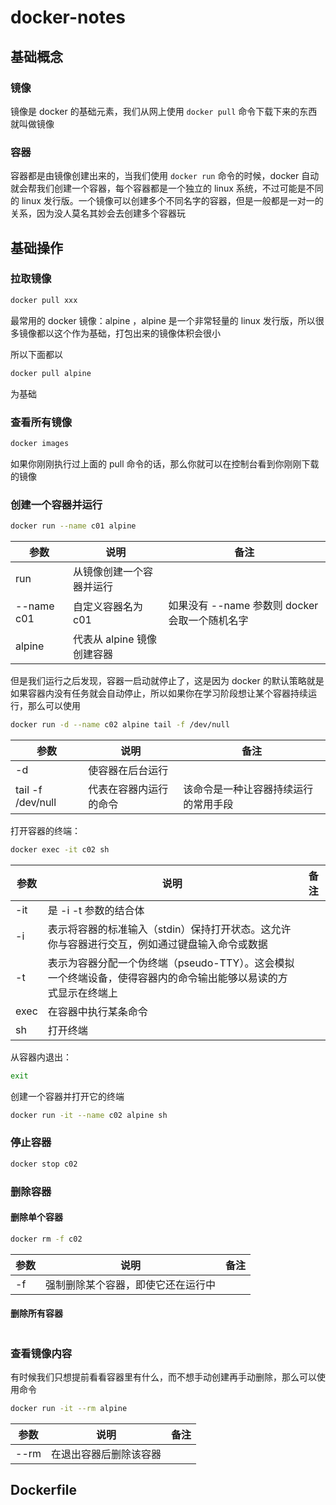 # docker-notes

## 基础概念

### 镜像

镜像是 docker 的基础元素，我们从网上使用 `docker pull` 命令下载下来的东西就叫做镜像

### 容器

容器都是由镜像创建出来的，当我们使用 `docker run` 命令的时候，docker 自动就会帮我们创建一个容器，每个容器都是一个独立的 linux 系统，不过可能是不同的 linux 发行版。一个镜像可以创建多个不同名字的容器，但是一般都是一对一的关系，因为没人莫名其妙会去创建多个容器玩

## 基础操作

### 拉取镜像

``` bash
docker pull xxx
```

最常用的 docker 镜像：alpine ，alpine 是一个非常轻量的 linux 发行版，所以很多镜像都以这个作为基础，打包出来的镜像体积会很小

所以下面都以

``` bash
docker pull alpine
```

为基础

### 查看所有镜像

``` bash
docker images
```

如果你刚刚执行过上面的 pull 命令的话，那么你就可以在控制台看到你刚刚下载的镜像

### 创建一个容器并运行

``` bash
docker run --name c01 alpine
```

|参数|说明|备注|
|---|---|---|
|run|从镜像创建一个容器并运行||
|--name c01|自定义容器名为 c01|如果没有 --name 参数则 docker 会取一个随机名字|
|alpine|代表从 alpine 镜像创建容器||

但是我们运行之后发现，容器一启动就停止了，这是因为 docker 的默认策略就是如果容器内没有任务就会自动停止，所以如果你在学习阶段想让某个容器持续运行，那么可以使用

``` bash
docker run -d --name c02 alpine tail -f /dev/null
```

|参数|说明|备注|
|---|---|---|
|-d|使容器在后台运行||
|tail -f /dev/null|代表在容器内运行的命令|该命令是一种让容器持续运行的常用手段|

打开容器的终端：

``` bash
docker exec -it c02 sh
```

|参数|说明|备注|
|---|---|---|
|-it|是 -i -t 参数的结合体||
|-i|表示将容器的标准输入（stdin）保持打开状态。这允许你与容器进行交互，例如通过键盘输入命令或数据||
|-t|表示为容器分配一个伪终端（pseudo-TTY）。这会模拟一个终端设备，使得容器内的命令输出能够以易读的方式显示在终端上||
|exec|在容器中执行某条命令||
|sh|打开终端||

从容器内退出：

``` bash
exit
```

创建一个容器并打开它的终端

``` bash
docker run -it --name c02 alpine sh
```

### 停止容器

``` bash
docker stop c02
```

### 删除容器

#### 删除单个容器

``` bash
docker rm -f c02
```

|参数|说明|备注|
|---|---|---|
|-f|强制删除某个容器，即使它还在运行中||

#### 删除所有容器

``` bash

```

### 查看镜像内容

有时候我们只想提前看看容器里有什么，而不想手动创建再手动删除，那么可以使用命令

``` bash
docker run -it --rm alpine
```

|参数|说明|备注|
|---|---|---|
|--rm|在退出容器后删除该容器||

## Dockerfile
